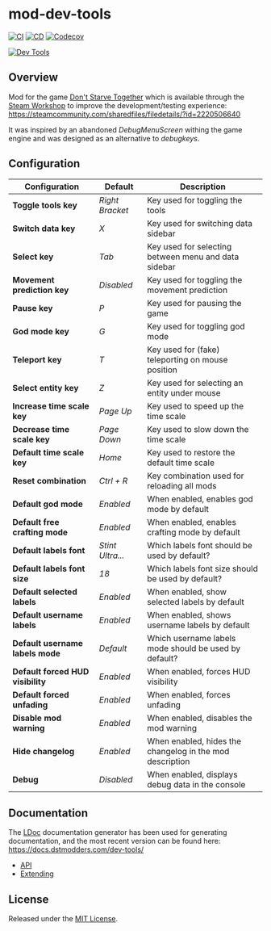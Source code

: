 # mod-dev-tools

[![CI]](https://github.com/dstmodders/mod-dev-tools/actions/workflows/ci.yml)
[![CD]](https://github.com/dstmodders/mod-dev-tools/actions/workflows/cd.yml)
[![Codecov]](https://codecov.io/gh/dstmodders/mod-dev-tools)

[![Dev Tools](preview.png)](https://steamcommunity.com/sharedfiles/filedetails/?id=2220506640)

## Overview

Mod for the game [Don't Starve Together][] which is available through the
[Steam Workshop][] to improve the development/testing experience:
https://steamcommunity.com/sharedfiles/filedetails/?id=2220506640

It was inspired by an abandoned _DebugMenuScreen_ withing the game engine and
was designed as an alternative to _debugkeys_.

## Configuration

| Configuration                     | Default          | Description                                              |
| --------------------------------- | ---------------- | -------------------------------------------------------- |
| **Toggle tools key**              | _Right Bracket_  | Key used for toggling the tools                          |
| **Switch data key**               | _X_              | Key used for switching data sidebar                      |
| **Select key**                    | _Tab_            | Key used for selecting between menu and data sidebar     |
| **Movement prediction key**       | _Disabled_       | Key used for toggling the movement prediction            |
| **Pause key**                     | _P_              | Key used for pausing the game                            |
| **God mode key**                  | _G_              | Key used for toggling god mode                           |
| **Teleport key**                  | _T_              | Key used for (fake) teleporting on mouse position        |
| **Select entity key**             | _Z_              | Key used for selecting an entity under mouse             |
| **Increase time scale key**       | _Page Up_        | Key used to speed up the time scale                      |
| **Decrease time scale key**       | _Page Down_      | Key used to slow down the time scale                     |
| **Default time scale key**        | _Home_           | Key used to restore the default time scale               |
| **Reset combination**             | _Ctrl + R_       | Key combination used for reloading all mods              |
| **Default god mode**              | _Enabled_        | When enabled, enables god mode by default                |
| **Default free crafting mode**    | _Enabled_        | When enabled, enables crafting mode by default           |
| **Default labels font**           | _Stint Ultra..._ | Which labels font should be used by default?             |
| **Default labels font size**      | _18_             | Which labels font size should be used by default?        |
| **Default selected labels**       | _Enabled_        | When enabled, show selected labels by default            |
| **Default username labels**       | _Enabled_        | When enabled, shows username labels by default           |
| **Default username labels mode**  | _Default_        | Which username labels mode should be used by default?    |
| **Default forced HUD visibility** | _Enabled_        | When enabled, forces HUD visibility                      |
| **Default forced unfading**       | _Enabled_        | When enabled, forces unfading                            |
| **Disable mod warning**           | _Enabled_        | When enabled, disables the mod warning                   |
| **Hide changelog**                | _Enabled_        | When enabled, hides the changelog in the mod description |
| **Debug**                         | _Disabled_       | When enabled, displays debug data in the console         |

## Documentation

The [LDoc][] documentation generator has been used for generating documentation,
and the most recent version can be found here:
https://docs.dstmodders.com/dev-tools/

- [API](readme/01-api.md)
- [Extending](readme/02-extending.md)

## License

Released under the [MIT License](https://opensource.org/licenses/MIT).

[cd]: https://img.shields.io/github/actions/workflow/status/dstmodders/mod-dev-tools/cd.yml?branch=main&label=cd
[ci]: https://img.shields.io/github/actions/workflow/status/dstmodders/mod-dev-tools/ci.yml?branch=main&label=ci
[codecov]: https://img.shields.io/codecov/c/github/dstmodders/mod-dev-tools?token=i1KIj2t9iH
[don't starve together]: https://www.klei.com/games/dont-starve-together
[ldoc]: https://stevedonovan.github.io/ldoc/
[steam workshop]: https://steamcommunity.com/sharedfiles/filedetails/?id=2220506640
